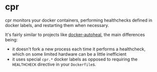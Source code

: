 # cpr
cpr monitors your docker containers, performing healthchecks defined in docker labels, and restarting them when necessary. 

It's fairly similar to projects like [docker-autoheal](https://github.com/willfarrell/docker-autoheal), the main differences being:

* it doesn't fork a new process each time it performs a healthcheck, which on some limited hardware can be a little inefficient
* it uses special `cpr.*` docker labels as opposed to requiring the `HEALTHCHECK` directive in your `Dockerfile`s. 